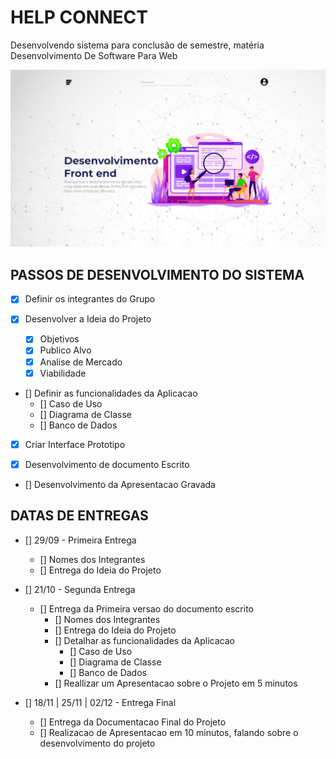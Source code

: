 # HELP CONNECT
Desenvolvendo sistema para conclusão de semestre, matéria Desenvolvimento De Software Para Web 

![GitHub Logo](img/render_help-connect.png)

## PASSOS DE DESENVOLVIMENTO DO SISTEMA

 - [x] Definir os integrantes do Grupo

 - [x] Desenvolver a Ideia do Projeto 
    - [x] Objetivos
    - [x] Publico Alvo 
    - [x] Analise de Mercado
    - [x] Viabilidade

 - [] Definir as funcionalidades da Aplicacao 
    - [] Caso de Uso
    - [] Diagrama de Classe
    - [] Banco de Dados

 - [X] Criar Interface Prototipo

 - [x] Desenvolvimento de documento Escrito

 - [] Desenvolvimento da Apresentacao Gravada 

## DATAS DE ENTREGAS

 - [] 29/09 - Primeira Entrega
    - [] Nomes dos Integrantes
    - [] Entrega do Ideia do Projeto

 - [] 21/10 - Segunda Entrega
    - [] Entrega da Primeira versao do documento escrito
        - [] Nomes dos Integrantes
        - [] Entrega do Ideia do Projeto
        - [] Detalhar as funcionalidades da Aplicacao
            - [] Caso de Uso
            - [] Diagrama de Classe
            - [] Banco de Dados
        - [] Reallizar um Apresentacao sobre o Projeto em 5 minutos

 - [] 18/11 | 25/11 | 02/12 - Entrega Final
    - [] Entrega da Documentacao Final do Projeto
    - [] Realizacao de Apresentacao em 10 minutos, falando sobre o desenvolvimento do projeto

